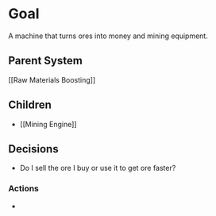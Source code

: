 # Goal
A machine that turns ores into money and mining equipment.
## Parent System
[[Raw Materials Boosting]]
## Children
- [[Mining Engine]]

## Decisions
- Do I sell the ore I buy or use it to get ore faster?

### Actions
- 

